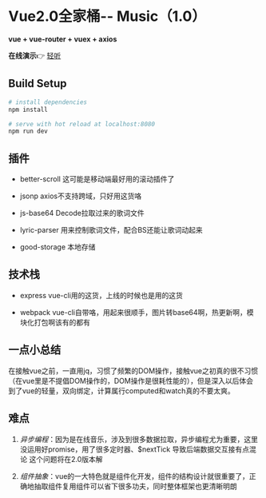 # Vue2.0全家桶-- Music（1.0）
**vue + vue-router + vuex + axios**


**在线演示**👉 [轻听](http://www.gesangs.com:3000)

## Build Setup

``` bash
# install dependencies
npm install

# serve with hot reload at localhost:8080
npm run dev

```

## 插件

- better-scroll
这可能是移动端最好用的滚动插件了

- jsonp
axios不支持跨域，只好用这货咯

- js-base64 
Decode拉取过来的歌词文件

- lyric-parser
用来控制歌词文件，配合BS还能让歌词动起来

- good-storage
本地存储

## 技术栈

- express
vue-cli用的这货，上线的时候也是用的这货

- webpack
vue-cli自带咯，用起来很顺手，图片转base64啊，热更新啊，模块化打包啊该有的都有

## 一点小总结

在接触vue之前，一直用jq，习惯了频繁的DOM操作，接触vue之初真的很不习惯（在vue里是不提倡DOM操作的，DOM操作是很耗性能的），但是深入以后体会到了vue的轻量，双向绑定，计算属行computed和watch真的不要太爽。

## 难点

1. *异步编程*：因为是在线音乐，涉及到很多数据拉取，异步编程尤为重要，这里没运用好promise，用了很多定时器、$nextTick 导致后端数据交互接有点混论
这个问题将在2.0版本解

2. *组件抽象*：vue的一大特色就是组件化开发，组件的结构设计就很重要了，正确地抽取组件复用组件可以省下很多功夫，同时整体框架也更清晰明朗
